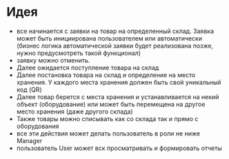 # Идея
- все начинается с заявки на товар на определенный склад. Заявка может быть инициирована пользователем или автоматически (бизнес логика автоматической заявки будет реализована позже, нужно предусмотреть такой функционал)
- заявку можно отменить.
- Далее ожидается поступление товара на склад
- Далее постановка товара на склад и определение на место хранения. У каждого места хранения должен быть свой уникальный код (QR)
- Далее товар берется с места хранения и устанавливается на некий объект (оборудование) или может быть перемещена на другое место хранения (даже другого склада)
- Также товары можно списывать как со склада так и прямо с оборудования
- все эти действия может делать пользователь в роли не ниже Manager
- пользователь User может вск просматривать и формировать отчеты 
